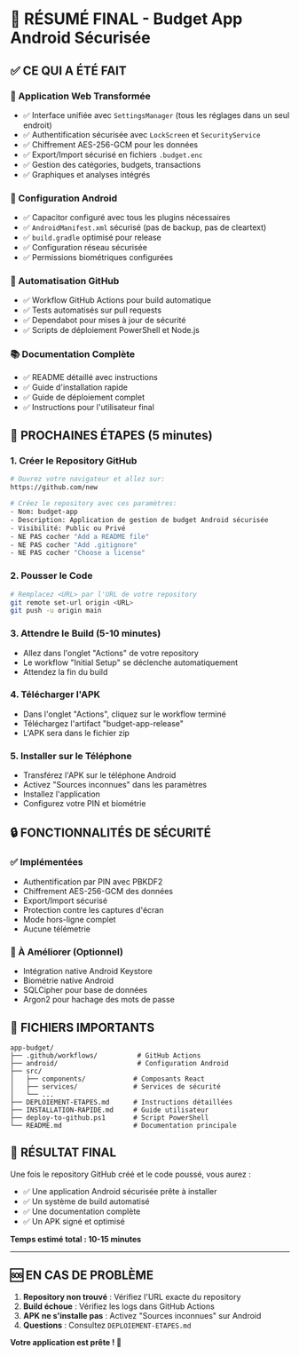 # 🎯 RÉSUMÉ FINAL - Budget App Android Sécurisée

## ✅ CE QUI A ÉTÉ FAIT

### 🔧 Application Web Transformée
- ✅ Interface unifiée avec `SettingsManager` (tous les réglages dans un seul endroit)
- ✅ Authentification sécurisée avec `LockScreen` et `SecurityService`
- ✅ Chiffrement AES-256-GCM pour les données
- ✅ Export/Import sécurisé en fichiers `.budget.enc`
- ✅ Gestion des catégories, budgets, transactions
- ✅ Graphiques et analyses intégrés

### 📱 Configuration Android
- ✅ Capacitor configuré avec tous les plugins nécessaires
- ✅ `AndroidManifest.xml` sécurisé (pas de backup, pas de cleartext)
- ✅ `build.gradle` optimisé pour release
- ✅ Configuration réseau sécurisée
- ✅ Permissions biométriques configurées

### 🚀 Automatisation GitHub
- ✅ Workflow GitHub Actions pour build automatique
- ✅ Tests automatisés sur pull requests
- ✅ Dependabot pour mises à jour de sécurité
- ✅ Scripts de déploiement PowerShell et Node.js

### 📚 Documentation Complète
- ✅ README détaillé avec instructions
- ✅ Guide d'installation rapide
- ✅ Guide de déploiement complet
- ✅ Instructions pour l'utilisateur final

## 🎯 PROCHAINES ÉTAPES (5 minutes)

### 1. Créer le Repository GitHub
```bash
# Ouvrez votre navigateur et allez sur:
https://github.com/new

# Créez le repository avec ces paramètres:
- Nom: budget-app
- Description: Application de gestion de budget Android sécurisée
- Visibilité: Public ou Privé
- NE PAS cocher "Add a README file"
- NE PAS cocher "Add .gitignore"  
- NE PAS cocher "Choose a license"
```

### 2. Pousser le Code
```bash
# Remplacez <URL> par l'URL de votre repository
git remote set-url origin <URL>
git push -u origin main
```

### 3. Attendre le Build (5-10 minutes)
- Allez dans l'onglet "Actions" de votre repository
- Le workflow "Initial Setup" se déclenche automatiquement
- Attendez la fin du build

### 4. Télécharger l'APK
- Dans l'onglet "Actions", cliquez sur le workflow terminé
- Téléchargez l'artifact "budget-app-release"
- L'APK sera dans le fichier zip

### 5. Installer sur le Téléphone
- Transférez l'APK sur le téléphone Android
- Activez "Sources inconnues" dans les paramètres
- Installez l'application
- Configurez votre PIN et biométrie

## 🔒 FONCTIONNALITÉS DE SÉCURITÉ

### ✅ Implémentées
- Authentification par PIN avec PBKDF2
- Chiffrement AES-256-GCM des données
- Export/Import sécurisé
- Protection contre les captures d'écran
- Mode hors-ligne complet
- Aucune télémetrie

### 🔄 À Améliorer (Optionnel)
- Intégration native Android Keystore
- Biométrie native Android
- SQLCipher pour base de données
- Argon2 pour hachage des mots de passe

## 📁 FICHIERS IMPORTANTS

```
app-budget/
├── .github/workflows/          # GitHub Actions
├── android/                    # Configuration Android
├── src/
│   ├── components/            # Composants React
│   ├── services/              # Services de sécurité
│   └── ...
├── DEPLOIEMENT-ETAPES.md      # Instructions détaillées
├── INSTALLATION-RAPIDE.md     # Guide utilisateur
├── deploy-to-github.ps1       # Script PowerShell
└── README.md                  # Documentation principale
```

## 🎉 RÉSULTAT FINAL

Une fois le repository GitHub créé et le code poussé, vous aurez :
- ✅ Une application Android sécurisée prête à installer
- ✅ Un système de build automatisé
- ✅ Une documentation complète
- ✅ Un APK signé et optimisé

**Temps estimé total : 10-15 minutes**

---

## 🆘 EN CAS DE PROBLÈME

1. **Repository non trouvé** : Vérifiez l'URL exacte du repository
2. **Build échoue** : Vérifiez les logs dans GitHub Actions
3. **APK ne s'installe pas** : Activez "Sources inconnues" sur Android
4. **Questions** : Consultez `DEPLOIEMENT-ETAPES.md`

**Votre application est prête ! 🚀**
